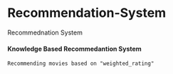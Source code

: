 # Recommendation-System
Recommednation System 

#### Knowledge Based Recommedantion System

`Recommending movies based on "weighted_rating"`
